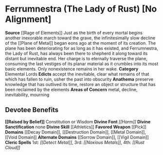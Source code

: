 ﻿---
ability:
- Constitution
- Wisdom
ability_boost:
- Constitution
- Wisdom
alignment: No Alignment
deity:
- '[[DATABASE/deity/Ferrumnestra|Ferrumnestra]]'
deity_category: Elemental Lords
divine_font: Harm
domain:
- '[[DATABASE/domain/Decay Domain|Decay]]'
- '[[DATABASE/domain/Destruction Domain|Destruction]]'
- '[[DATABASE/domain/Metal Domain|Metal]]'
- '[[DATABASE/domain/Sorrow Domain|Sorrow]]'
- '[[DATABASE/domain/Vigil Domain|Vigil]]'
- '[[DATABASE/domain/Void Domain|Void]]'
favored_weapon: '[[DATABASE/weapon/Pick|Pick]]'
follower_alignment: null
id: '273'
name: Ferrumnestra
rarity: Common
skill:
- '[[DATABASE/skill/Athletics|Athletics]]'
source: '[[DATABASE/source/Rage of Elements|Rage of Elements]]'
trait: null
type: Deity

---
# Ferrumnestra (The Lady of Rust) [No Alignment]

**Source** [[Rage of Elements]]
Just as the birth of every mortal begins another inexorable march toward the grave, the infinitesimally slow decline of the [[Plane of Metal]] began eons ago at the moment of its creation. The plane has been deteriorating for as long as it has existed, and Ferrumnestra, the Lady of Rust, has always been there to shepherd it along toward its distant but inevitable end. Her charge is to eternally traverse the plane, consuming the last vestiges of its planar material as it crumbles into its most basic elements. Only nonexistence remains in her wake.
**Category** Elemental Lords
**Edicts** accept the inevitable, clear what remains of that which has fallen to ruin, usher the past into obscurity 
**Anathema** preserve knowledge that has outlived its time, restore an object or structure that has been reclaimed by the elements
**Areas of Concern** metal, decline, inevitability, mourning

## Devotee Benefits

**[[Raised by Belief]]** Constitution or Wisdom
**Divine Font** _[[Harm]]_
**Divine Sanctification** none
**Divine Skill** [[Athletics]]
**Favored Weapon** [[Pick]]
**Domains** [[Decay Domain]], [[Destruction Domain]], [[Metal Domain]], [[Void Domain]]
**Alternate Domains** [[Sorrow Domain]], [[Vigil Domain]]
**Cleric Spells** 1st: _[[Detect Metal]]_, 3rd: _[[Noxious Metals]]_, 4th: _[[Rust Cloud]]_